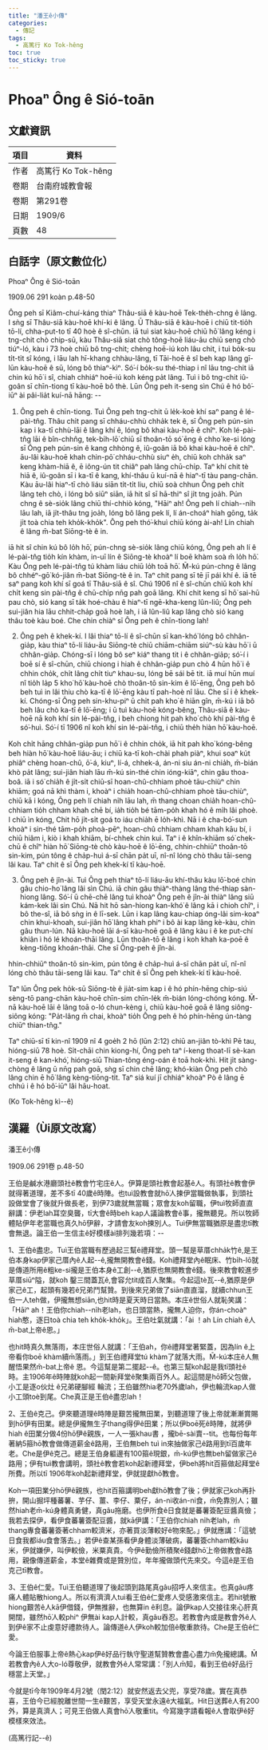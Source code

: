 ```yaml
---
title: "潘王ê小傳"
categories:
  - 傳記
tags:
  - 高篤行 Ko Tok-hêng
toc: true
toc_sticky: true
---
```


# Phoaⁿ Ông ê Sió-toān

## 文獻資訊

| 項目 | 資料 |
|---|---|
| 作者 | 高篤行 Ko Tok-hêng |
| 卷期 | 台南府城教會報 |
| 卷期 | 第291卷 |
| 日期 | 1909/6 |
| 頁數 | 48 |

## 白話字（原文數位化）

Phoaⁿ Ông ê Sió-toān

1909.06 291 koàn p.48-50

Ông peh sī Kiâm-chuí-káng thiaⁿ Thâu-siā ê kàu-hoē Tek-the̍h-chng ê lâng. I sǹg sī Thâu-siā kàu-hoē khí-ki ê lâng. Ū Thâu-siā ê kàu-hoē i chiū tit-tio̍h tō-lí, chha-put-to tī 40 hoè ê sî-chūn. iā tuì siat kàu-hoē chiū hō͘ lâng kéng i tng-chit chò chip-sū, kàu Thâu-siā siat chò tông-hoē liáu-āu chiū seng chò tiúⁿ-ló, kàu i 73 hoè chiū bô tng-chit; chèng hoē-iú koh lâu chit, i tuì bo̍k-su ti̍t-ti̍t sî kóng, i lāu lah hī-khang chhàu-lâng, tī Tāi-hoē ê sî beh kap lâng gī-lūn kàu-hoē ê sū, lóng bô thiaⁿ-kìⁿ. Só͘-í bo̍k-su thé-thiap i nî lāu tng-chit iā chin kú hō͘ i sî, chiah chhiáⁿ hoē-iú koh kéng pa̍t lâng. Tuì i bô tng-chit iû-goân sī chīn-tiong tī kàu-hoē bô thè. Lūn Ông peh it-seng sìn Chú ê hó bô͘-iūⁿ ài pâi-lia̍t kuí-nā hāng: --

1. Ông peh ê chīn-tiong. Tuì Ông peh tng-chit ū le̍k-koè khí saⁿ pang ê lé-pài-tn̂g. Thâu chi̍t pang sī chháu-chhù chha̍k tek ê, sī Ông peh pún-sin kap i ka-tī chhù-lāi ê lâng khí ê, lóng bô khai kàu-hoē ê chîⁿ. Koh lé-pài-tn̂g lāi ê bîn-chhn̂g, tek-bi̍h-lō͘ chiū sī thoân-tō só͘ ēng ê chho͘ ke-si lóng sī Ông peh pún-sin ê kang chhòng ê, iû-goân iā bô khai kàu-hoē ê chîⁿ. āu-lâi kàu-hoē khah chìn-pō͘ chháu-chhù siuⁿ e̍h, chiū koh chha̍k saⁿ keng khàm-hiā ê, ē iông-ún tit chiâⁿ pah lâng chū-chi̍p. Taⁿ khí chit tè hiā ê, iû-goân sī i ka-tī ê kang, khí-thâu ū kuí-nā ê hiaⁿ-tī tàu pang-chān. Kàu āu-lâi hiaⁿ-tī chò liáu siān ti̍t-ti̍t liu, chiū soà chhun Ông peh chi̍t lâng teh chò, i lóng bô siūⁿ siān, iā hit sî sī hā-thiⁿ sî ji̍t tng joa̍h. Pún chng ê sè-sio̍k lâng chiū thí-chhiò kóng, "Hāiⁿ ah! Ông peh lí chiah--ni̍h lāu lah, iā ji̍t-thâu tng joa̍h, lóng bô lâng pek lí, lí án-choáⁿ hiah gōng, ta̍k ji̍t toà chia teh kho̍k-kho̍k". Ông peh thó͘-khuì chiū kóng ài-ah! Lín chiah ê lâng m̄-bat Siōng-tè ê in.

iā hit sî chin kú bô lo̍h hō͘, pún-chng sè-sio̍k lâng chiū kóng, Ông peh ah lí ê lé-pài-tn̂g tio̍h kín khàm, in-uī lín ê Siōng-tè khoàⁿ lí boē khàm soà m̄ lo̍h hō͘. Kàu Ông peh lé-pài-tn̂g tú khàm liáu chiū lo̍h toā hō͘. M̄-kú pún-chng ê lâng bô chhéⁿ-gō͘ kó-jiân m̄-bat Siōng-tè ê in. Taⁿ chit pang sī tē jī pái khí ê. iā tē saⁿ pang koh khí sī goá tī Thâu-siā ê sî. Chú 1906 nî ê sî-chūn chiū koh khí chi̍t keng sin pài-tn̂g ê chū-chi̍p nn̄g pah goā lâng. Khí chit keng sī hō͘ sai-hū pau chò, sió kang sī ta̍k hoé-chàu ê hiaⁿ-tī ngē-kha-keng lûn-liû; Ông peh sui-jiân hia lāu chhit-cha̍p goā hoè lah, i iā lûn-liû kap lâng chò sió kang thâu toè kàu boé. Che chin chiàⁿ sī Ông peh ê chīn-tiong lah!

2. Ông peh ê khek-kí. I lâi thiaⁿ tō-lí ê sî-chūn sī kan-khó͘ lóng bô chhân-gia̍p, kàu thiaⁿ tō-lí liáu-āu Siōng-tè chiū chiām-chiām siúⁿ-sù kàu hō͘ i ū chhân-gia̍p. Chóng-sī i lóng bô seⁿ kiáⁿ thang tit i ê chhân-gia̍p; só͘-í i boē sí ê sî-chūn, chiū chiong i hiah ê chhân-gia̍p pun chò 4 hūn hō͘ i ê chhin cho̍k, chi̍t lâng chi̍t tiuⁿ khau-su, lóng bē sái bē tit. iā muí hūn muí nî tio̍h la̍p 5 kho͘ hō͘ kàu-hoē chò thoân-tō sin-kim ê lō͘-ēng, Ông peh bô beh tuì in lâi thiu chò ka-tī ê lō͘-ēng kàu tī pah-hoè nî lāu. Che sī i ê khek-kí. Chóng-sī Ông peh sin-khu-piⁿ ū chi̍t pah kho͘ ê hiān gîn, m̄-kú i iā bô beh lâu chò ka-tī ê lō͘-ēng; i ū tuì kàu-hoē kóng-bêng, Thâu-siā ê kàu-hoē nā koh khí sin lé-pài-tn̂g, i beh chiong hit pah kho͘ chò khí pài-tn̂g ê só͘-huì. Só͘-í tī 1906 nî koh khí sin lé-pài-tn̂g, i chiū the̍h hiàn hō͘ kàu-hoē.

Koh chi̍t hāng chhân-gia̍p pun hō͘ i ê chhin cho̍k, iā hit pah kho͘ kóng-bêng beh hiàn hō͘ kàu-hoē liáu-āu; i chiū ka-tī koh-chài phah piàⁿ, khui soaⁿ ku̍t phiâⁿ chèng hoan-chû, ō͘-á, kiuⁿ, lí-á, chhek-á, án-ni siu án-ni chia̍h, m̄-bián khò pa̍t lâng; sui-jiân hiah lāu m̄-kú sin-thé chin ióng-kiāⁿ, chin gâu thoa-boâ. iā i só͘ chia̍h ê ji̍t-si̍t chiū-sī hoan-chû-chhiam phoè tāu-chiùⁿ chin khiām; goá nā khì thàm i, khoàⁿ i chia̍h hoan-chû-chhiam phoè tāu-chiùⁿ, chiū kā i kóng, Ông peh lí chiah ni̍h lāu lah, m̄ thang choan chia̍h hoan-chû-chhiam tio̍h chham khah chē bí, ia̍h tio̍h bé tām-po̍h khah hó ê mi̍h lâi phoè. I chiū ìn kóng, Chit hō ji̍t-si̍t goá to iáu chia̍h ē lo̍h-khì. Nā i ê cha-bó͘-sun khoàⁿ i sin-thé tām-po̍h phoà-pēⁿ, hoan-chû chhiam chham khah kāu bí, i chiū hiâm i, kiò i khah khiām, bí-chhek chin kuì. Taⁿ i ê khîn-khiām só͘ chek-chū ê chîⁿ hiàn hō͘ Siōng-tè chò kàu-hoē ê lō͘-ēng, chhin-chhiūⁿ thoân-tō sin-kim, pún tông ê cha̍p-huì á-sī chān pa̍t uī, nî-nî lóng chò thâu tāi-seng lâi kau. Taⁿ chit ê sī Ông peh khek-kí tī kàu-hoē.

3. Ông peh ê jîn-ài. Tuì Ông peh thiaⁿ tō-lí liáu-āu khí-thâu kàu lō͘-boé chin gâu chio-ho͘ lâng lâi sìn Chú. iā chin gâu thiàⁿ-thàng lâng thé-thiap sàn-hiong lâng. Só͘-í ū chē-chē lâng tuì khoàⁿ Ông peh ê jîn-ài thiàⁿ lâng siū kám-kek lâi sìn Chú. Nā hit hō sàn-hiong kan-khó͘ ê lâng kā i chioh chîⁿ, i bô the-sî, iā bô sǹg in ê lī-sek. Lūn i kap lâng kau-chiap óng-lâi sim-koaⁿ chin khui-khoah, sui-jiân hō͘ lâng khah phiⁿ i bô ài kap lâng kè-kàu, chin gâu thun-lún. Nā kàu-hoē lāi á-sī kàu-hoē goā ê lâng kàu i ê ke put-chí khiân ì hó lé khoán-thāi lâng. Lūn thoân-tō ê lâng i koh khah ka-poē ê kèng-tiōng khoán-thāi. Che sī Ông-peh ê jîn-ài.

hhin-chhiūⁿ thoân-tō sin-kim, pún tông ê cha̍p-huì á-sī chān pa̍t uī, nî-nî lóng chò thâu tāi-seng lâi kau. Taⁿ chit ê sī Ông peh khek-kí tī kàu-hoē.

Taⁿ lūn Ông pek ho̍k-sū Siōng-tè ê jia̍t-sim kap i ê hó phín-hēng chi̍p-siú sèng-tō pang-chān kàu-hoē chīn-sim chīn-le̍k m̄-bián lóng-chóng kóng. M̄-nā kàu-hoē lāi ê lâng toā o-ló chun-kèng i, chiū kàu-hoē goā ê lâng siông-siông kóng: "Pa̍t-lâng m̄ chai, khoàⁿ tio̍h Ông peh ê hó phín-hēng ún-tàng chiūⁿ thian-tn̂g."

Taⁿ chiū-sī tī kin-nî 1909 nî 4 goe̍h 2 hō (lūn 2:12) chiū an-jiân tò-khì Pē tau, hióng-siū 78 hoè. Si̍t-chāi chin kiong-hí, Ông peh taⁿ í-keng thoat-lī sè-kan it-seng ê kan-khó͘, hióng-siū Thian-tông éng-oán ê toā hok-khì. Hit ji̍t sàng-chòng ê lâng ū nn̄g pah goā, sǹg sī chin chē lâng; khó-kiàn Ông peh chò lâng chin ē hō͘ lâng kèng-tiōng-tit. Taⁿ siá kuí jī chhiáⁿ khoàⁿ Pò ê lâng ē chhú i ê hó bô͘-iūⁿ lâi hāu-hoat.

(Ko Tok-hêng kì--ê)

## 漢羅（Ùi原文改寫）

潘王ê小傳

1909.06 291卷 p.48-50

王伯是鹹水港廳頭社ê教會竹宅庄ê人。伊算是頭社教會起基ê人。有頭社ê教會伊就得著道理，差不多tī 40歲ê時陣。也tuì設教會就hō͘人揀伊當職做執事，到頭社設做堂會了後就升做長老，到伊73歲就無當職；眾會友koh留職，伊tuì牧師直直辭講：伊老lah耳空臭聾，tī大會ê時beh kap人議論教會ê事，攏無聽見。所以牧師體貼伊年老當職也真久hō͘伊辭，才請會友koh揀別人。Tuì伊無當職猶原是盡忠tī教會無退。論王伯一生信主ê好模樣ài排列幾若項：--

1、王伯ê盡忠。Tuì王伯當職有歷過起三幫ê禮拜堂。頭一幫是草厝chha̍k竹ê,是王伯本身kap伊家己厝內ê人起--ê,攏無開教會ê錢。Koh禮拜堂內ê眠床、竹bi̍h-lō͘就是傳道所用ê粗ke-si攏是王伯本身ê工創--ê,猶原也無開教會ê錢。後來教會較進步草厝siūⁿ隘，就koh 鑿三間蓋瓦ê,會容允tit成百人聚集。今起這tè瓦--ê,猶原是伊家己ê工，起頭有幾若ê兄弟鬥幫贊。到後來兄弟做了siān直直溜，就續chhun王伯一人teh做，伊攏無想siān,也hit時是夏天時日當熱。本庄ê世俗人就恥笑講：「Hāiⁿ ah！王伯你chiah--ni̍h老lah，也日頭當熱，攏無人迫你，你án-choàⁿ hiah憨，逐日toà chia teh kho̍k-kho̍k」。王伯吐氣就講：「ài ！ah Lín chiah ê人m̄-bat上帝ê恩。」

也hit時真久無落雨，本庄世俗人就講：「王伯ah，你ê禮拜堂著緊蓋，因為lín ê上帝看你boē khàm續m̄落雨。」到王伯禮拜堂tú khàm了就落大雨。M̄-kú本庄ê人無醒悟果然m̄-bat上帝ê 恩。今這幫是第二擺起--ê。也第三幫koh起是我tī頭社ê時。主1906年ê時陣就koh起一間新拜堂ê聚集兩百外人。起這間是hō͘師父包做，小工是逐o伙灶 ê兄弟硬腳經 輪流；王伯雖然hia老70外歲lah，伊也輪流kap人做小工頭toè到尾。Che真正是王伯ê盡忠lah！

2、王伯ê克己。伊來聽道理ê時陣是艱苦攏無田業，到聽道理了後上帝就漸漸賞賜到hō͘伊有田業。總是伊攏無生子thang得伊ê田業；所以伊boē死ê時陣，就將伊hiah ê田業分做4份hō͘伊ê親族，一人一張khau書 ，攏bē-sài賣--tit。也每份每年著納5箍hō͘教會做傳道薪金ê路用，王伯無beh tuì in來抽做家己ê路用到tī百歲年老。Che是伊ê克己。總是王伯身軀邊有100箍ê現銀，m̄-kú伊也無beh留做家己ê路用；伊有tuì教會講明，頭社ê教會若koh起新禮拜堂，伊beh將hit百箍做起拜堂ê所費。所以tī 1906年koh起新禮拜堂，伊就提獻hō͘教會。

Koh一項田業分hō͘伊ê親族，也hit百箍講明beh獻hō͘教會了後；伊就家己koh再扑拚，開山掘坪種蕃薯、芋仔、薑、李仔、粟仔，án-ni收án-ni食，m̄免靠別人；雖然hiah老m̄-kú身體真勇健，真gâu拖磨。也伊所食ê日食就是蕃薯簽配豆醬真儉；我若去探伊，看伊食蕃薯簽配豆醬，就kā伊講：「王伯你chiah ni̍h老lah，m̄ thang專食蕃薯簽著chham較濟米，亦著買淡薄較好ê物來配。」伊就應講：「這號日食我都iáu食會落去。」若伊ê查某孫看伊身體淡薄破病，蕃薯簽chham較kāu米，伊就嫌伊，叫伊較儉，米粟真貴。今伊ê勤儉所積聚ê錢獻hō͘上帝做教會ê路用，親像傳道薪金，本堂ê雜費或是贊別位，年年攏做頭代先來交。今這ê是王伯克己tī教會。

3、王伯ê仁愛。Tuì王伯聽道理了後起頭到路尾真gâu招呼人來信主。也真gâu疼痛人體貼散hiong人。所以有濟濟人tuì看王伯ê仁愛疼人受感激來信主。若hit號散hiong艱苦ê人kā伊借錢，伊無推辭，也無算in ê利息。論伊kap人交接往來心肝真開闊，雖然hō͘人較phiⁿ 伊無ài kap人計較，真gâu吞忍。若教會內或是教會外ê人到伊ê家不止虔意好禮款待人。論傳道ê人伊koh較加倍ê敬重款待。Che是王伯ê仁愛。

今論王伯服事上帝ê熱心kap伊ê好品行執守聖道幫贊教會盡心盡力m̄免攏總講。M̄若教會內ê人大o-ló尊敬伊，就教會外ê人常常講：「別人m̄知，看到王伯ê好品行穩當上天堂。」

今就是tī今年1909年4月2號（閏2:12）就安然返去父兜，享受78歲。實在真恭喜，王伯今已經脫離世間一生ê艱苦，享受天堂永遠ê大福氣。Hit日送葬ê人有200外，算是真濟人；可見王伯做人真會hō͘人敬重tit。今寫幾字請看報ê人會取伊ê好模樣來效法。

(高篤行記--ê)
